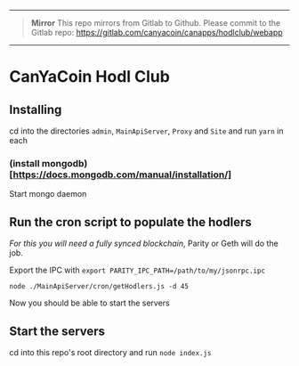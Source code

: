 ****

> **Mirror**
> This repo mirrors from Gitlab to Github. Please commit to the Gitlab repo:
> https://gitlab.com/canyacoin/canapps/hodlclub/webapp

****


# CanYaCoin Hodl Club

## Installing

cd into the directories `admin`, `MainApiServer`, `Proxy` and `Site` and run `yarn` in each

### (install mongodb)[https://docs.mongodb.com/manual/installation/]

Start mongo daemon

## Run the cron script to populate the hodlers

*For this you will need a fully synced blockchain*, Parity or Geth will do the job.

Export the IPC with `export PARITY_IPC_PATH=/path/to/my/jsonrpc.ipc`

`node ./MainApiServer/cron/getHodlers.js -d 45`

Now you should be able to start the servers

## Start the servers

cd into this repo's root directory and run `node index.js`